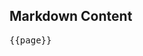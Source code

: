 <!-- ---

title: vitepress vue
descrtiption: vitepress在md文档中使用vue语法demo
sticky: 3
top: 3

--- -->


<!-- # vue -->

<script setup>
import {useData} from 'vitepress';


const page = useData()

</script>

## Markdown Content

<pre>{{page}}</pre>
